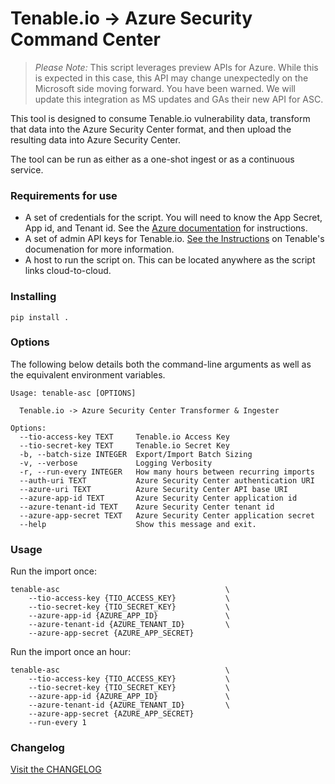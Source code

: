 # Tenable.io -> Azure Security Command Center

> *Please Note:*  This script leverages preview APIs for Azure.
>               While this is expected in this case, this API may change
>               unexpectedly on the Microsoft side moving forward.  You have been warned.
>               We will update this integration as MS updates and GAs their new API for ASC. 

This tool is designed to consume Tenable.io vulnerability data,
transform that data into the Azure Security Center format, and then
upload the resulting data into Azure Security Center.

The tool can be run as either as a one-shot ingest or as a continuous service.

### Requirements for use

* A set of credentials for the script.  You will need to know the App Secret,
  App id, and Tenant id.  See the [Azure documentation][asc_keys] for
  instructions.
* A set of admin API keys for Tenable.io.  [See the Instructions][tio_keys] on
  Tenable's documenation for more information.
* A host to run the script on.  This can be located anywhere as the script links
  cloud-to-cloud.


### Installing
```shell
pip install .
```

### Options
The following below details both the command-line arguments as well as the
equivalent environment variables.

```
Usage: tenable-asc [OPTIONS]

  Tenable.io -> Azure Security Center Transformer & Ingester

Options:
  --tio-access-key TEXT     Tenable.io Access Key
  --tio-secret-key TEXT     Tenable.io Secret Key
  -b, --batch-size INTEGER  Export/Import Batch Sizing
  -v, --verbose             Logging Verbosity
  -r, --run-every INTEGER   How many hours between recurring imports
  --auth-uri TEXT           Azure Security Center authentication URI
  --azure-uri TEXT          Azure Security Center API base URI
  --azure-app-id TEXT       Azure Security Center application id
  --azure-tenant-id TEXT    Azure Security Center tenant id
  --azure-app-secret TEXT   Azure Security Center application secret
  --help                    Show this message and exit.
```

### Usage

Run the import once:

```
tenable-asc                                     \
    --tio-access-key {TIO_ACCESS_KEY}           \
    --tio-secret-key {TIO_SECRET_KEY}           \
    --azure-app-id {AZURE_APP_ID}               \
    --azure-tenant-id {AZURE_TENANT_ID}         \
    --azure-app-secret {AZURE_APP_SECRET}
```

Run the import once an hour:

```
tenable-asc                                     \
    --tio-access-key {TIO_ACCESS_KEY}           \
    --tio-secret-key {TIO_SECRET_KEY}           \
    --azure-app-id {AZURE_APP_ID}               \
    --azure-tenant-id {AZURE_TENANT_ID}         \
    --azure-app-secret {AZURE_APP_SECRET}
    --run-every 1
```

### Changelog
[Visit the CHANGELOG](CHANGELOG.md)

[tio_keys]: https://docs.tenable.com/cloud/Content/Settings/GenerateAPIKey.htm
[asc_keys]: https://docs.microsoft.com/en-us/azure/active-directory/develop/howto-create-service-principal-portal
